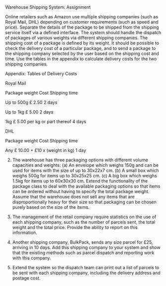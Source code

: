 Warehouse Shipping System: Assignment

Online retailers such as Amazon use multiple shipping companies (such as Royal Mail, DHL) depending on customer requirements (such as speed and price). Separate the details of the package to be shipped from the shipping service itself via a defined interface. The system should handle the dispatch of packages of various weights via different shipping companies. The shipping cost of a package is defined by its weight. It should be possible to check the delivery cost of a particular package, and to send a package to the shipping company selected by the user based on the shipping cost and time. Use the tables in the appendix to calculate delivery costs for the two shipping companies.

Appendix: Tables of Delivery Costs

Royal Mail 

Package weight     Cost                          Shipping time 

Up to 500g         £ 2.50                          2 days 

Up to 1kg          £ 5.00                          2 days 

1kg                £ 5.00 per kg or part thereof   4 days

DHL 

Package weight   Cost                             Shipping time

Any               £ 10.00 + £10 x (weight in kg)   1 day

2. The warehouse has three packaging options with different volume capacities and weights: (a) An envelope which weighs 150g and can be used for items with the size of up to 30x22x7 cm. (b) A small box which weighs 500g for items up to 30x25x25 cm. (c) A big box which weighs 1.5kg for items up to 60x30x30 cm. Extend the functionality of the package class to deal with the available packaging options so that items can be ordered without having to specify the total package weight. Assume that the warehouse does not sell any items that are disproportionally heavy for their size so that packaging can be chosen purely based on the size of the items.

3. The management of the retail company require statistics on the use of each shipping company, such as the number of parcels sent, the total weight and the total price. Provide the ability to report on this information.

4. Another shipping company, BulkPack, sends any size parcel for £25, arriving in 10 days. Add this shipping company to your system and show that the existing methods such as parcel dispatch and reporting work with this company.

5. Extend the system so the dispatch team can print out a list of parcels to be sent with each shipping company, including the delivery address and postage cost.
